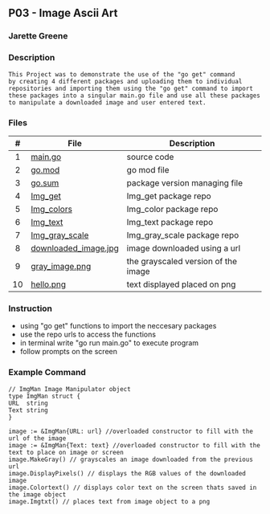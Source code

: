 ## P03 - Image Ascii Art
### Jarette Greene
### Description

    This Project was to demonstrate the use of the "go get" command
    by creating 4 different packages and uploading them to individual
    repositories and importing them using the "go get" command to import 
    these packages into a singular main.go file and use all these packages
    to manipulate a downloaded image and user entered text.

### Files
|   #   | File             | Description                                        |
| :---: | ---------------  | -------------------------------------------------- |
|   1   | [main.go](https://github.com/Jarette/4143_PLC/blob/main/Assignments/P03/main.go)| source code|
|   2   | [go.mod](https://github.com/Jarette/4143_PLC/blob/main/Assignments/P03/go.mod)| go mod file|
|   3   | [go.sum](https://github.com/Jarette/4143_PLC/blob/main/Assignments/P03/go.sum)|package version managing file|
|   4   | [Img_get](https://github.com/Jarette/Img_get)|Img_get package repo|
|   5   | [Img_colors](https://github.com/Jarette/Img_colors)| Img_color package repo|
|   6   | [Img_text](https://github.com/Jarette/Img_text)| Img_text package repo|
|   7   | [Img_gray_scale](https://github.com/Jarette/Img_gray_scale)| Img_gray_scale package repo|
|   8   | [downloaded_image.jpg](https://github.com/Jarette/4143_PLC/blob/main/Assignments/P03/downloaded_image.jpg)|image downloaded using a url|
|   9   | [gray_image.png](https://github.com/Jarette/4143_PLC/blob/main/Assignments/P03/gray_image.png)|the grayscaled version of the image|
|   10  | [hello.png](https://github.com/Jarette/4143_PLC/blob/main/Assignments/P03/hello.png)|text displayed placed on png|

### Instruction 
- using "go get" functions to import the neccesary packages 
- use the repo urls to access the functions 
- in terminal write "go run main.go" to execute program
- follow prompts on the screen 

### Example Command

    // ImgMan Image Manipulator object
    type ImgMan struct {
	URL  string
	Text string
    }

    image := &ImgMan{URL: url} //overloaded constructor to fill with the url of the image
    image := &ImgMan{Text: text} //overloaded constructor to fill with the text to place on image or screen
    image.MakeGray() // grayscales an image downloaded from the previous url
    image.DisplayPixels() // displays the RGB values of the downloaded image
    image.Colortext() // displays color text on the screen thats saved in the image object
    image.Imgtxt() // places text from image object to a png






